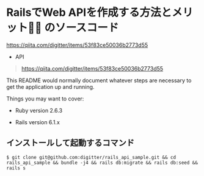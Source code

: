 # RailsでWeb APIを作成する方法とメリット🤔💭 のソースコード
https://qiita.com/digitter/items/53f83ce50036b2773d55

- API
>https://qiita.com/digitter/items/53f83ce50036b2773d55

This README would normally document whatever steps are necessary to get the
application up and running.

Things you may want to cover:

* Ruby version
    2.6.3

* Rails version
    6.1.x

## インストールして起動するコマンド

```
$ git clone git@github.com:digitter/rails_api_sample.git && cd rails_api_sample && bundle -j4 && rails db:migrate && rails db:seed && rails s
```

